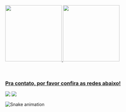 <div>
  <a href="https://github.com/ro-andrade">
  <img height="180em" src="https://github-readme-stats.vercel.app/api?username=ro-andrade&show_icons=true&theme=tokyonight&include_all_commits=true&count_private=true"/>
  <img height="180em" src="https://github-readme-stats.vercel.app/api/top-langs/?username=ro-andrade&layout=compact&langs_count=6&theme=tokyonight"/>
</div>
<div style="display: inline_block"><br>
</div>
 
 <br>
 
  ### Pra contato, por favor confira as redes abaixo!
 
<div> 
  <a href = "mailto:rodrigo.asjanuario@outlook.com"><img src="https://img.shields.io/badge/-Email-%23333?style=for-the-badge&logo=email&logoColor=white" target="_blank"></a>
  <a href="https://https://https://www.linkedin.com/in/rodrigo-andrade-a43aa2199" target="_blank"><img src="https://img.shields.io/badge/-LinkedIn-%230077B5?style=for-the-badge&logo=linkedin&logoColor=white" target="_blank"></a> 
 
  ![Snake animation](https://github.com/devemdobro/devemdobro/blob/output/github-contribution-grid-snake.svg)

</div>
